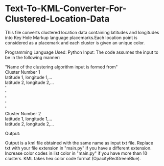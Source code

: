 # Text-To-KML-Converter-For-Clustered-Location-Data
This file converts clustered location data containing latitudes and longitudes into Key Hole Markup language placemarks.Each location point is considered as a placemark and each cluster is given an unique color.

Programming Language Used: Python
Input:
The code assumes the input to be in the following manner:  

"Name of the clustering algorithm input is formed from"  
Cluster Number 1  
latitude 1, longitude 1,...  
latitude 2, longitude 2,...  
'  
'  
'  
'  
'  
Cluster Number 2  
latitude 1, longitude 1,...  
latitude 2, longitude 2,...  

Output:

Output is a kml file obtained with the same name as input txt file. 
Replace txt with your file extension in "main.py" if you have a different extension.
Increase color codes in list color in "main.py" if you have more than 10 clusters.
KML takes hex color code format (OpacityRedGreenBlue).  

